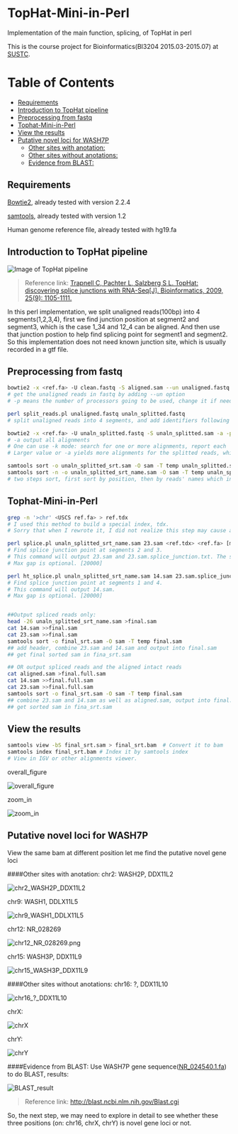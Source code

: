 # TopHat-Mini-in-Perl
Implementation of the main function, splicing, of TopHat in perl

This is the course project for Bioinformatics(BI3204 2015.03-2015.07) at [SUSTC](http://www.sustc.edu.cn/). 

<!-- START doctoc generated TOC please keep comment here to allow auto update -->
<!-- DON'T EDIT THIS SECTION, INSTEAD RE-RUN doctoc TO UPDATE -->
# Table of Contents
- [Requirements](#requirements)
- [Introduction to TopHat pipeline](#introduction-to-tophat-pipeline)
- [Preprocessing from fastq](#preprocessing-from-fastq)
- [Tophat-Mini-in-Perl](#tophat-mini-in-perl)
- [View the results](#view-the-results)
- [Putative novel loci for WASH7P](#putative-novel-loci-for-wash7p)
    - [Other sites with anotation:](#other-sites-with-anotation)
    - [Other sites without anotations:](#other-sites-without-anotations)
    - [Evidence from BLAST:](#evidence-from-blast)

<!-- END doctoc generated TOC please keep comment here to allow auto update -->

## Requirements
[Bowtie2](http://bowtie-bio.sourceforge.net/bowtie2/index.shtml), already tested with version 2.2.4

[samtools](http://www.htslib.org/), already tested with version 1.2

Human genome reference file, already tested with hg19.fa

## Introduction to TopHat pipeline
![Image of TopHat pipeline](https://github.com/RodenLuo/TopHat-Mini-in-Perl/blob/master/images/tophat_pipeline.png)

>Reference link: [Trapnell C, Pachter L, Salzberg S L. TopHat: discovering splice junctions with RNA-Seq[J]. Bioinformatics, 2009, 25(9): 1105-1111.](http://bioinformatics.oxfordjournals.org/content/25/9/1105.full)

In this perl implementation, we split unaligned reads(100bp) into 4 segments(1,2,3,4), first we find junction position at segment2 and segment3, which is the case 1_34 and 12_4 can be aligned. And then use that junction postion to help find splicing point for segment1 and segment2. So this implementation does not need known junction site, which is usually recorded in a gtf file.

## Preprocessing from fastq
```bash
bowtie2 -x <ref.fa> -U clean.fastq -S aligned.sam --un unaligned.fastq -p 10 &>bowtie2_align_output.txt
# get the unaligned reads in fastq by adding --un option
# -p means the number of processors going to be used, change it if needed
```
```bash
perl split_reads.pl unaligned.fastq unaln_splitted.fastq
# split unaligned reads into 4 segments, and add identifiers following the reads' names
```

```bash
bowtie2 -x <ref.fa> -U unaln_splitted.fastq -S unaln_splitted.sam -a -p 10 &>bowtie2_unaln_splitted.txt
# -a output all alignments
# One can use -k mode: search for one or more alignments, report each
# Larger value or -a yields more alignments for the splitted reads, which will inturn lead to more splice possibilities but a lower speed for both bowtie2 and TopHat-Mini-in-Perl.
```

```bash
samtools sort -o unaln_splitted_srt.sam -O sam -T temp unaln_splitted.sam
samtools sort -n -o unaln_splitted_srt_name.sam -O sam -T temp unaln_splitted_srt.sam
# two steps sort, first sort by position, then by reads' names which includes the identifers
```

## Tophat-Mini-in-Perl

```bash
grep -n '>chr' <USCS ref.fa> > ref.tdx
# I used this method to build a special index, tdx.
# Sorry that when I rewrote it, I did not realize this step may cause a probelm for the reference which is not downloaded from UCSC.
```

```bash
perl splice.pl unaln_splitted_srt_name.sam 23.sam <ref.tdx> <ref.fa> [max gap]
# Find splice junction point at segments 2 and 3.
# This command will output 23.sam and 23.sam.splice_junction.txt. The second stores the position which is needed by the next step.
# Max gap is optional. [20000]

perl ht_splice.pl unaln_splitted_srt_name.sam 14.sam 23.sam.splice_junction.txt <ref.tdx> <ref.fa> [max gap]
# Find splice junction point at segments 1 and 4.
# This command will output 14.sam.
# Max gap is optional. [20000]
```

```bash

##Output spliced reads only:
head -26 unaln_splitted_srt_name.sam >final.sam  
cat 14.sam >>final.sam
cat 23.sam >>final.sam
samtools sort -o final_srt.sam -O sam -T temp final.sam
## add header, combine 23.sam and 14.sam and output into final.sam
## get final sorted sam in fina_srt.sam

## OR output spliced reads and the aligned intact reads
cat aligned.sam >final.full.sam
cat 14.sam >>final.full.sam
cat 23.sam >>final.full.sam
samtools sort -o final_srt.sam -O sam -T temp final.sam
## combine 23.sam and 14.sam as well as aligned.sam, output into final.sam
## get sorted sam in fina_srt.sam
```

## View the results
```bash
samtools view -bS final_srt.sam > final_srt.bam  # Convert it to bam
samtools index final_srt.bam # Index it by samtools index
# View in IGV or other alignments viewer.
```
overall_figure

![overall_figure](https://github.com/RodenLuo/TopHat-Mini-in-Perl/blob/master/images/overall_figure.png)

zoom_in

![zoom_in](https://github.com/RodenLuo/TopHat-Mini-in-Perl/blob/master/images/zoom_in.png)

## Putative novel loci for WASH7P
View the same bam at different position let me find the putative novel gene loci

####Other sites with anotation:
chr2: WASH2P, DDX11L2

![chr2_WASH2P_DDX11L2](https://github.com/RodenLuo/TopHat-Mini-in-Perl/blob/master/images/putative_novel_loci_for_WASH7P/chr2_WASH2P_DDX11L2.png)

chr9: WASH1, DDLX11L5

![chr9_WASH1_DDLX11L5](https://github.com/RodenLuo/TopHat-Mini-in-Perl/blob/master/images/putative_novel_loci_for_WASH7P/chr9_WASH1_DDLX11L5.png)

chr12: NR_028269

![chr12_NR_028269.png](https://github.com/RodenLuo/TopHat-Mini-in-Perl/blob/master/images/putative_novel_loci_for_WASH7P/chr12_NR_028269.png)

chr15: WASH3P, DDX11L9

![chr15_WASH3P_DDX11L9](https://github.com/RodenLuo/TopHat-Mini-in-Perl/blob/master/images/putative_novel_loci_for_WASH7P/chr15_WASH3P_DDX11L9.png)

####Other sites without anotations:
chr16: ?, DDX11L10

![chr16_?_DDX11L10](https://github.com/RodenLuo/TopHat-Mini-in-Perl/blob/master/images/putative_novel_loci_for_WASH7P/chr16_%3F_DDX11L10.png)

chrX:

![chrX](https://github.com/RodenLuo/TopHat-Mini-in-Perl/blob/master/images/putative_novel_loci_for_WASH7P/chrX.png)

chrY:

![chrY](https://github.com/RodenLuo/TopHat-Mini-in-Perl/blob/master/images/putative_novel_loci_for_WASH7P/chrY.png)

####Evidence from BLAST:
Use WASH7P gene sequence([NR_024540.1.fa](https://github.com/RodenLuo/TopHat-Mini-in-Perl/blob/master/NR_024540.1.fa)) to do BLAST, results:

![BLAST_result](https://github.com/RodenLuo/TopHat-Mini-in-Perl/blob/master/images/putative_novel_loci_for_WASH7P/BLAST_result.png)

>Reference link: http://blast.ncbi.nlm.nih.gov/Blast.cgi

So, the next step, we may need to explore in detail to see whether these three positions (on: chr16, chrX, chrY) is novel gene loci or not.
